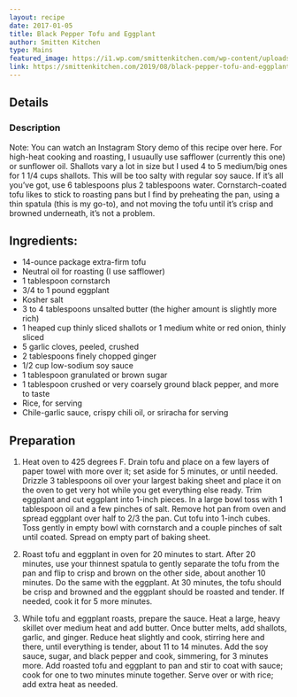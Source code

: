 ```yaml
---
layout: recipe
date: 2017-01-05
title: Black Pepper Tofu and Eggplant
author: Smitten Kitchen
type: Mains
featured_image: https://i1.wp.com/smittenkitchen.com/wp-content/uploads//2019/08/black-pepper-tofu-and-eggplant-1.jpg?fit=750%2C500&ssl=1
link: https://smittenkitchen.com/2019/08/black-pepper-tofu-and-eggplant/
---
```

## Details
### Description

Note: You can watch an Instagram Story demo of this recipe over here.
For high-heat cooking and roasting, I usuaully use safflower (currently this one) or sunflower oil. Shallots vary a lot in size but I used 4 to 5 medium/big ones for 1 1/4 cups shallots. This will be too salty with regular soy sauce. If it’s all you’ve got, use 6 tablespoons plus 2 tablespoons water. Cornstarch-coated tofu likes to stick to roasting pans but I find by preheating the pan, using a thin spatula (this is my go-to), and not moving the tofu until it’s crisp and browned underneath, it’s not a problem.

## Ingredients:
* 14-ounce package extra-firm tofu
* Neutral oil for roasting (I use safflower)
* 1 tablespoon cornstarch
* 3/4 to 1 pound eggplant
* Kosher salt
* 3 to 4 tablespoons unsalted butter (the higher amount is slightly more rich)
* 1 heaped cup thinly sliced shallots or 1 medium white or red onion, thinly sliced
* 5 garlic cloves, peeled, crushed
* 2 tablespoons finely chopped ginger
* 1/2 cup low-sodium soy sauce
* 1 tablespoon granulated or brown sugar
* 1 tablespoon crushed or very coarsely ground black pepper, and more to taste
* Rice, for serving
* Chile-garlic sauce, crispy chili oil, or sriracha for serving

## Preparation
1. Heat oven to 425 degrees F. Drain tofu and place on a few layers of paper towel with more over it; set aside for 5 minutes, or until needed. Drizzle 3 tablespoons oil over your largest baking sheet and place it on the oven to get very hot while you get everything else ready. Trim eggplant and cut eggplant into 1-inch pieces. In a large bowl toss with 1 tablespoon oil and a few pinches of salt. Remove hot pan from oven and spread eggplant over half to 2/3 the pan. Cut tofu into 1-inch cubes. Toss gently in empty bowl with cornstarch and a couple pinches of salt until coated. Spread on empty part of baking sheet.

1. Roast tofu and eggplant in oven for 20 minutes to start. After 20 minutes, use your thinnest spatula to gently separate the tofu from the pan and flip to crisp and brown on the other side, about another 10 minutes. Do the same with the eggplant. At 30 minutes, the tofu should be crisp and browned and the eggplant should be roasted and tender. If needed, cook it for 5 more minutes.

1. While tofu and eggplant roasts, prepare the sauce. Heat a large, heavy skillet over medium heat and add butter. Once butter melts, add shallots, garlic, and ginger. Reduce heat slightly and cook, stirring here and there, until everything is tender, about 11 to 14 minutes. Add the soy sauce, sugar, and black pepper and cook, simmering, for 3 minutes more. Add roasted tofu and eggplant to pan and stir to coat with sauce; cook for one to two minutes minute together. Serve over or with rice; add extra heat as needed.